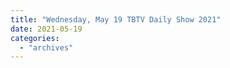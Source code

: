 ```yaml
---
title: "Wednesday, May 19 TBTV Daily Show 2021"
date: 2021-05-19
categories: 
  - "archives"
---
```



